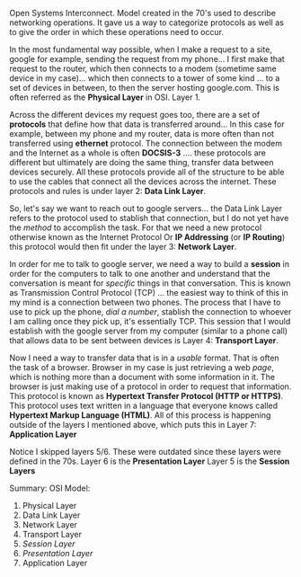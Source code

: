  Open Systems Interconnect. Model created in the 70's used to describe networking operations. It gave us a way to categorize protocols as well as to give the order in which these operations need to occur.

In the most fundamental way possible, when I make a request to a site, google for example, sending the request from my phone... I first make that request to the router, which then connects to a modem (sometime same device in my case)... which then connects to a tower of some kind ... to a set of devices in between, to then the server hosting google.com. This is often referred as the **Physical Layer** in OSI. Layer 1.

Across the different devices my request goes too, there are a set of **protocols** that define how that data is transferred around... In this case for example, between my phone and my router, data is more often than not transferred using **ethernet** protocol. The connection between the modem and the Internet as a whole is often **DOCSIS-3** .... these protocols are different but ultimately are doing the same thing, transfer data between devices securely. All these protocols provide all of the structure to be able to use the cables that connect all the devices across the internet. These protocols and rules is under layer 2:  **Data Link Layer**.

So, let's say we want to reach out to google servers... the Data Link Layer refers to the protocol used to stablish that connection, but I do not yet have the *method* to accomplish the task. For that we need a new protocol otherwise known as the Internet Protocol Or **IP Addressing** (or **IP Routing**) this protocol would then fit under the layer 3: **Network Layer**.

In order for me to talk to google server, we need a way to build a **session** in order for the computers to talk to one another and understand that the conversation is meant for *specific* things in that conversation. This is known as Transmission Control Protocol (TCP) ... the easiest way to think of this in my mind is a connection between two phones. The process that I have to use to pick up the phone, *dial a number*, stablish the connection to whoever I am calling once they pick up, it's essentially TCP. This session that I would establish with the google server from my computer (similar to a phone call) that allows data to be sent between devices is Layer 4: **Transport Layer**.

Now I need a way to transfer data that is in a *usable* format. That is often the task of a browser. Browser in my case is just retrieving a web *page*, which is nothing more than a document with some information in it. The browser is just making use of a protocol in order to request that information. This protocol is known as **Hypertext Transfer Protocol (HTTP or HTTPS)**. This protocol uses text written in a language that everyone knows called **Hypertext Markup Language (HTML)**. All of this process is happening outside of the layers I mentioned above, which puts this in Layer 7: **Application Layer**

Notice I skipped layers 5/6. These were outdated since these layers were defined in the 70s.
Layer 6 is the **Presentation Layer**
Layer 5 is the **Session Layers**

Summary:
OSI Model:
1. Physical Layer
2. Data Link Layer
3. Network Layer
4. Transport Layer
5. *Session Layer*
6. *Presentation Layer*
7. Application Layer


